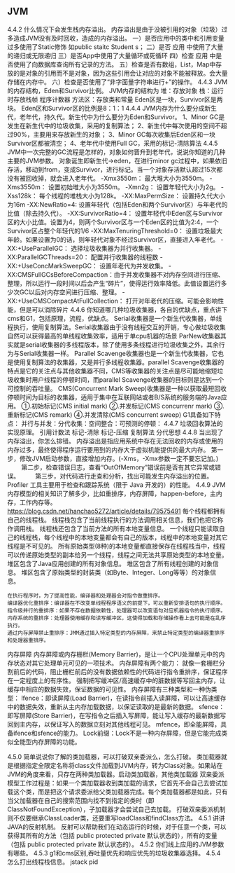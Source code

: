 ## JVM
4.4.2 什么情况下会发生栈内存溢出。
  内存溢出是由于没被引用的对象（垃圾）过多造成JVM没有及时回收，造成的内存溢出。
  一）是否应用中的类中和引用变量过多使用了Static修饰 如public staitc Student s；
  二）是否 应用 中使用了大量的递归或无限递归
  三）是否App中使用了大量循环或死循环
  四）检查 应用 中是否使用了向数据库查询所有记录的方法。
  五）检查是否有数组，List，Map中存放的是对象的引用而不是对象，因为这些引用会让对应的对象不能被释放。会大量存储在内存中。
  六）检查是否使用了“非字面量字符串进行+”的操作。
4.4.3 JVM的内存结构，Eden和Survivor比例。
    JVM内存的结构为
    堆：存放对象
    栈：运行时存放栈帧
    程序计数器
    方法区：存放类和常量
    Eden区是一块，Survivor区是两块。
    Eden区和Survivor区的比例是8：1：1
4.4.4 JVM内存为什么要分成新生代，老年代，持久代。新生代中为什么要分为Eden和Survivor。
      1、Minor GC是发生在新生代中的垃圾收集，采用的复制算法；
      2、新生代中每次使用的空间不超过90%，主要用来存放新生的对象；
      3、Minor GC每次收集后Eden区和一块Survivor区都被清空；
      4、老年代中使用Full GC，采用的标记-清除算法
4.4.5 JVM中一次完整的GC流程是怎样的，对象如何晋升到老年代，说说你知道的几种主要的JVM参数。
    对象诞生即新生代->eden，在进行minor gc过程中，如果依旧存活，移动到from，变成Survivor，进行标记。当一个对象存活默认超过15次都没有被回收掉，就会进入老年代。
    -Xmx3550m： 最大堆大小为3550m。
    -Xms3550m： 设置初始堆大小为3550m。
    -Xmn2g： 设置年轻代大小为2g。
    -Xss128k： 每个线程的堆栈大小为128k。
    -XX:MaxPermSize：  设置持久代大小为16m
    -XX:NewRatio=4: 设置年轻代（包括Eden和两个Survivor区）与年老代的比值（除去持久代）。
    -XX:SurvivorRatio=4： 设置年轻代中Eden区与Survivor区的大小比值。设置为4，则两个Survivor区与一个Eden区的比值为2:4，一个Survivor区占整个年轻代的1/6
    -XX:MaxTenuringThreshold=0： 设置垃圾最大年龄。如果设置为0的话，则年轻代对象不经过Survivor区，直接进入年老代。
    -XX:+UseParallelGC： 选择垃圾收集器为并行收集器。
    -XX:ParallelGCThreads=20： 配置并行收集器的线程数
    -XX:+UseConcMarkSweepGC： 设置年老代为并发收集。
    -XX:CMSFullGCsBeforeCompaction：由于并发收集器不对内存空间进行压缩、整理，所以运行一段时间以后会产生“碎片”，使得运行效率降低。此值设置运行多少次GC以后对内存空间进行压缩、整理。
    -XX:+UseCMSCompactAtFullCollection： 打开对年老代的压缩。可能会影响性能，但是可以消除碎片
4.4.6 你知道哪几种垃圾收集器，各自的优缺点，重点讲下cms和G1，包括原理，流程，优缺点。
     Serial收集器是一个新生代收集器，单线程执行，使用复制算法。Serial收集器由于没有线程交互的开销，专心做垃圾收集自然可以获得最高的单线程收集效率，适用于单cpu机器的场景
    ParNew收集器其实就是serial收集器的多线程版本，除了使用多条线程进行垃圾收集之外，其余行为与Serial收集器一样。
    Parallel Scavenge收集器也是一个新生代收集器，它也是使用复制算法的收集器，又是并行多线程收集器。parallel Scavenge收集器的特点是它的关注点与其他收集器不同，CMS等收集器的关注点是尽可能地缩短垃圾收集时用户线程的停顿时间，而parallel Scavenge收集器的目标则是达到一个可控制的吞吐量。
    CMS(Concurrent Mark Sweep)收集器是一种以获取最短回收停顿时间为目标的收集器，适用于集中在互联网站或者B/S系统的服务端的Java应用。
    ①.初始标记(CMS initial mark)
    ②.并发标记(CMS concurrenr mark)
    ③.重新标记(CMS remark)
    ④.并发清除(CMS concurrent sweep)
    G1具备如下特点：
    并行与并发：分代收集：空间整合：可预测的停顿：
4.4.7 垃圾回收算法的实现原理。
    引用计数法
    标记-清除
    标记-压缩
    复制算法
    分代思想
4.4.8 当出现了内存溢出，你怎么排错。
    内存溢出是指应用系统中存在无法回收的内存或使用的内存过多，最终使得程序运行要用到的内存大于虚拟机能提供的最大内存。
    第一步，修改JVM启动参数，直接增加内存。(-Xms，-Xmx参数一定不要忘记加。)
　　 第二步，检查错误日志，查看“OutOfMemory”错误前是否有其它异常或错误。
　　 第三步，对代码进行走查和分析，找出可能发生内存溢出的位置。
    Profiler 工具主要用于检查和跟踪系统（限于 Java 开发的）的性能。
4.4.9 JVM内存模型的相关知识了解多少，比如重排序，内存屏障，happen-before，主内存，工作内存等。
    https://blog.csdn.net/hanchao5272/article/details/79575491
    每个线程都拥有自己的线程栈。
    线程栈包含了当前线程执行的方法调用相关信息，我们也把它称作调用栈。
    线程栈还包含了当前方法的所有本地变量信息。
    一个线程只能读取自己的线程栈，每个线程中的本地变量都会有自己的版本，线程中的本地变量对其它线程是不可见的。
    所有原始类型(8种)的本地变量都直接保存在线程栈当中，线程可以传递原始类型的副本给另一个线程，线程之间无法共享原始类型的本地变量。
    堆区包含了Java应用创建的所有对象信息。
    堆区包含了所有线程创建的对象信息。
    堆区包含了原始类型的封装类（如Byte、Integer、Long等等）的对象信息。

    在执行程序时，为了提高性能，编译器和处理器会对指令做重排序。
    编译器优化重排序：编译器在不改变单线程程序语义的前提下，可以重新安排语句的执行顺序。
    指令级并行的重排序：如果不存在数据依赖性，处理器可以改变语句对应机器指令的执行顺序。
    内存系统的重排序：处理器使用缓存和读写缓冲区，这使得加载和存储操作看上去可能是在乱序执行。
    通过内存屏障禁止重排序：JMM通过插入特定类型的内存屏障，来禁止特定类型的编译器重排序和处理器重排序。

  内存屏障
    内存屏障或内存栅栏(Memory Barrier)，是让一个CPU处理单元中的内存状态对其它处理单元可见的一项技术。
    内存屏障有两个能力：
    就像一套栅栏分割前后的代码，阻止栅栏前后的没有数据依赖性的代码进行指令重排序，保证程序在一定程度上的有序性。
    强制把写缓冲区/高速缓存中的脏数据等写回主内存，让缓存中相应的数据失效，保证数据的可见性。
    内存屏障有三种类型和一种伪类型：
  lfence：即读屏障(Load Barrier)，在读指令前插入读屏障，可以让高速缓存中的数据失效，重新从主内存加载数据，以保证读取的是最新的数据。
  sfence：即写屏障(Store Barrier)，在写指令之后插入写屏障，能让写入缓存的最新数据写回到主内存，以保证写入的数据立刻对其他线程可见。
  mfence，即全能屏障，具备ifence和sfence的能力。
  Lock前缀：Lock不是一种内存屏障，但是它能完成类似全能型内存屏障的功能。
  
4.5.0 简单说说你了解的类加载器，可以打破双亲委派么，怎么打破。
    类加载器就是根据指定全限定名称将class文件加载到JVM内存，转为Class对象。如果站在JVM的角度来看，只存在两种类加载器。启动类加载器，其他类加载器
    双亲委派模型工作过程是：如果一个类加载器收到类加载的请求，它首先不会自己去尝试加载这个类，而是把这个请求委派给父类加载器完成。每个类加载器都是如此，只有当父加载器在自己的搜索范围内找不到指定的类时（即ClassNotFoundException），子加载器才会尝试自己去加载。
    打破双亲委派机制则不仅要继承ClassLoader类，还要重写loadClass和findClass方法。
4.5.1 讲讲JAVA的反射机制。
    反射可以帮助我们在动态运行的时候，对于任意一个类，可以获得其所有的方法（包括 public protected private 默认状态的），所有的变量 （包括 public protected private 默认状态的）。
4.5.2 你们线上应用的JVM参数有哪些。
4.5.3 g1和cms区别,吞吐量优先和响应优先的垃圾收集器选择。
4.5.4 怎么打出线程栈信息。
  jstack  pid


